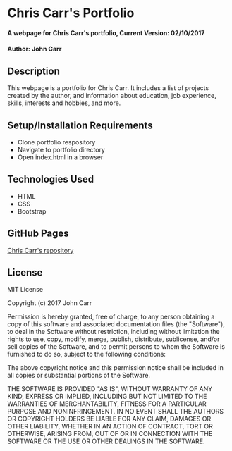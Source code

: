 # Chris Carr's Portfolio

#### A webpage for Chris Carr's portfolio, Current Version: 02/10/2017

#### Author: John Carr

## Description

This webpage is a portfolio for Chris Carr. It includes a list of projects created by the author, and information about education, job experience, skills, interests and hobbies, and more.

## Setup/Installation Requirements

* Clone portfolio respository
* Navigate to portfolio directory
* Open index.html in a browser

## Technologies Used

* HTML
* CSS
* Bootstrap

## GitHub Pages
[Chris Carr's repository](https://coderknot.github.io/portfolio)

## License

MIT License

Copyright (c) 2017 John Carr

Permission is hereby granted, free of charge, to any person obtaining a copy
of this software and associated documentation files (the "Software"), to deal
in the Software without restriction, including without limitation the rights
to use, copy, modify, merge, publish, distribute, sublicense, and/or sell
copies of the Software, and to permit persons to whom the Software is
furnished to do so, subject to the following conditions:

The above copyright notice and this permission notice shall be included in all
copies or substantial portions of the Software.

THE SOFTWARE IS PROVIDED "AS IS", WITHOUT WARRANTY OF ANY KIND, EXPRESS OR
IMPLIED, INCLUDING BUT NOT LIMITED TO THE WARRANTIES OF MERCHANTABILITY,
FITNESS FOR A PARTICULAR PURPOSE AND NONINFRINGEMENT. IN NO EVENT SHALL THE
AUTHORS OR COPYRIGHT HOLDERS BE LIABLE FOR ANY CLAIM, DAMAGES OR OTHER
LIABILITY, WHETHER IN AN ACTION OF CONTRACT, TORT OR OTHERWISE, ARISING FROM,
OUT OF OR IN CONNECTION WITH THE SOFTWARE OR THE USE OR OTHER DEALINGS IN THE
SOFTWARE.
